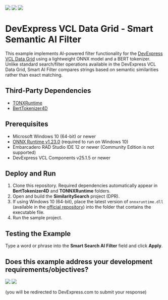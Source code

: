 <!-- default badges list -->
[![](https://img.shields.io/badge/Open_in_DevExpress_Support_Center-FF7200?style=flat-square&logo=DevExpress&logoColor=white)](https://supportcenter.devexpress.com/ticket/details/T1306148)
[![](https://img.shields.io/badge/📖_How_to_use_DevExpress_Examples-e9f6fc?style=flat-square)](https://docs.devexpress.com/GeneralInformation/403183)
[![](https://img.shields.io/badge/💬_Leave_Feedback-feecdd?style=flat-square)](#does-this-example-address-your-development-requirementsobjectives)
<!-- default badges end -->
# DevExpress VCL Data Grid - Smart Semantic AI Filter

This example implements AI-powered filter functionality for the [DevExpress VCL Data Grid](https://docs.devexpress.com/VCL/171093/ExpressQuantumGrid/vcl-data-grid) using a lightweight ONNX model and a BERT tokenizer. Unlike standard search/filter operations available in the DevExpress VCL Data Grid, Smart AI Filter compares strings based on semantic similarities rather than exact matching.

## Third-Party Dependencies

* [TONXRuntime](https://github.com/hshatti/TONNXRuntime)
* [BertTokenizer4D](https://github.com/Samaliani/BertTokenizer4D)

## Prerequisites

* Microsoft Windows 10 (64-bit) or newer
* [ONNX Runtime v1.23.0](https://github.com/microsoft/onnxruntime) (required to run on Windows 10)
* Embarcadero RAD Studio IDE 12 or newer (Community Edition is not supported)
* DevExpress VCL Components v25.1.5 or newer

## Deploy and Run

1. Clone this repository. Required dependencies automatically appear in **BertTokenizer4D** and **TONNXRuntime** folders.
2. Open and build the **SimilaritySearch** project (DPR).
3. If using Windows 10 (64-bit), place the latest version of `onnxruntime.dll` (available in the [official repository](https://github.com/microsoft/onnxruntime)) into the folder that contains the executable file.
4. Run the sample project.

## Testing the Example

Type a word or phrase into the **Smart Search AI Filter** field and click **Apply**.

<!-- feedback -->
## Does this example address your development requirements/objectives?

[<img src="https://www.devexpress.com/support/examples/i/yes-button.svg"/>](https://www.devexpress.com/support/examples/survey.xml?utm_source=github&utm_campaign=vcl-grid-smart-semantic-filter&~~~was_helpful=yes) [<img src="https://www.devexpress.com/support/examples/i/no-button.svg"/>](https://www.devexpress.com/support/examples/survey.xml?utm_source=github&utm_campaign=vcl-grid-smart-semantic-filter&~~~was_helpful=no)

(you will be redirected to DevExpress.com to submit your response)
<!-- feedback end -->
